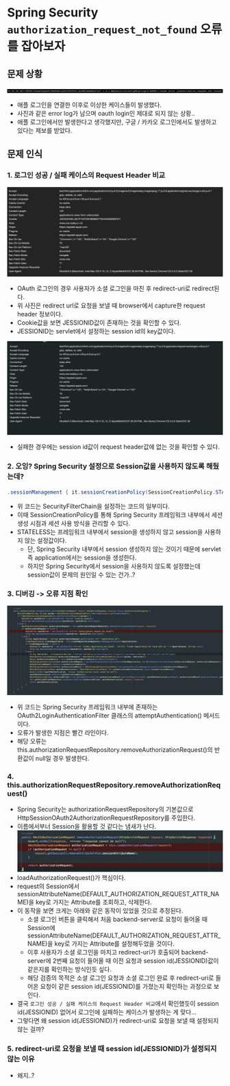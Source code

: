 # Spring Security `authorization_request_not_found` 오류를 잡아보자

## 문제 상황
![log.jpg](img/log.jpg)
- 애플 로그인을 연결한 이후로 이상한 케이스들이 발생했다. 
- 사진과 같은 error log가 남으며 oauth login인 제대로 되지 않는 상황..
- 애플 로그인에서만 발생한다고 생각했지만, 구글 / 카카오 로그인에서도 발생하고 있다는 제보를 받았다.

## 문제 인식
### 1. 로그인 성공 / 실패 케이스의 Request Header 비교
![success.jpg](img/success.jpg)
- OAuth 로그인의 경우 사용자가 소셜 로그인을 마친 후 redirect-uri로 redirect된다.
- 위 사진은 redirect url로 요청을 보낼 때 browser에서 capture한 request header 정보이다.
- Cookie값을 보면 JESSIONID값이 존재하는 것을 확인할 수 있다.
- JESSIONID는 servlet에서 설정하는 session id의 key값이다.


![fail.jpg](img/fail.jpg)
- 실패한 경우에는 session id값이 request header값에 없는 것을 확인할 수 있다.

### 2. 오잉? Spring Security 설정으로 Session값을 사용하지 않도록 해뒀는데?
```java
.sessionManagement { it.sessionCreationPolicy(SessionCreationPolicy.STATELESS) }
```
- 위 코드는 SecurityFilterChain을 설정하는 코드의 일부이다.
- 이때 SessionCreationPolicy를 통해 Spring Security 프레임워크 내부에서 세션 생성 시점과 세션 사용 방식을 관리할 수 있다.
- STATELESS는 프레임워크 내부에서 session을 생성하지 않고 session을 사용하지 않는 설정값이다.
  - 단, Spring Security 내부에서 session 생성하지 않는 것이기 때문에 servlet 즉 application에서는 session을 생성한다.
  - 하지만 Spring Security에서 session을 사용하지 않도록 설정했는데 session값이 문제의 원인일 수 있는 건가..?

### 3. 디버깅 -> 오류 지점 확인
![OAuth2LoginAuthenticationFilter-attemptAuthentication.jpg](img/OAuth2LoginAuthenticationFilter-attemptAuthentication.jpg)
- 위 코드는 Spring Security 프레임워크 내부에 존재하는 OAuth2LoginAuthenticationFilter 클래스의 attemptAuthentication() 메서드이다.
- 오류가 발생한 지점은 빨간 라인이다. 
- 해당 오류는 this.authorizationRequestRepository.removeAuthorizationRequest()의 반환값이 null일 경우 발생한다.

### 4. this.authorizationRequestRepository.removeAuthorizationRequest()
- Spring Security는 authorizationRequestRepository의 기본값으로 HttpSessionOAuth2AuthorizationRequestRepository를 주입한다.
- 이름에서부너 Session을 활용할 것 같다는 냄새가 난다.
![HttpSessionOAuth2AuthorizationRequestRepository-removeAuthorizationRequest.jpg](img/HttpSessionOAuth2AuthorizationRequestRepository-removeAuthorizationRequest.jpg)
- loadAuthorizationRequest()가 핵심이다.
- request의 Session에서 sessionAttributeName(DEFAULT_AUTHORIZATION_REQUEST_ATTR_NAME)을 key로 가지는 Attribute를 조회하고, 삭제한다.
- 이 동작을 보면 크게는 아래와 같은 동작이 있었을 것으로 추정된다.
  - 소셜 로그인 버튼을 클릭해서 처음 backend-server로 요청이 들어올 때 Session에 sessionAttributeName(DEFAULT_AUTHORIZATION_REQUEST_ATTR_NAME)을 key로 가지는 Attribute를 설정해두었을 것이다.
  - 이후 사용자가 소셜 로그인을 마치고 redirect-uri가 호출되어 backend-server에 2번째 요청이 들어올 때 이전 요청과 session id(JESSIONID)값이 같은지를 확인하는 방식인듯 싶다.
  - 해당 검증의 목적은 소셜 로그인 요청과 소셜 로그인 완료 후 redirect-uri로 들어온 요청이 같은 session id(JESSIONID)를 가졌는지 확인하는 과정으로 보인다.
- 결국 `로그인 성공 / 실패 케이스의 Request Header 비교`에서 확인했듯이 session id(JESSIONID) 없어서 로그인에 실패하는 케이스가 발생하는 게 맞다...
- 그렇다면 왜 session id(JESSIONID)가 redirect-uri로 요청을 보낼 때 설정되지 않는 걸까?


### 5. redirect-uri로 요청을 보낼 때 session id(JESSIONID)가 설정되지 않는 이유
- 왜지..?